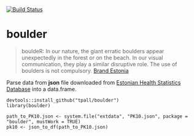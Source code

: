 [![Build Status](https://travis-ci.org/tpall/boulder.svg?branch=master)](https://travis-ci.org/tpall/boulder)

# boulder


> bouldeR: In our nature, the giant erratic boulders appear unexpectedly in the forest or on the beach. In our visual communication, they play a similar disruptive role. The use of boulders is not compulsory. [Brand Estonia](https://brand.estonia.ee/design/boulders/)


Parse data from __json__ file downloaded from [Estonian Health Statistics Database](http://pxweb.tai.ee/PXWeb2015/index_en.html) into a data.frame.

```{r }
devtools::install_github("tpall/boulder")
library(boulder)

path_to_PK10.json <- system.file("extdata", "PK10.json", package = "boulder", mustWork = TRUE)
pk10 <- json_to_df(path_to_PK10.json)
```


